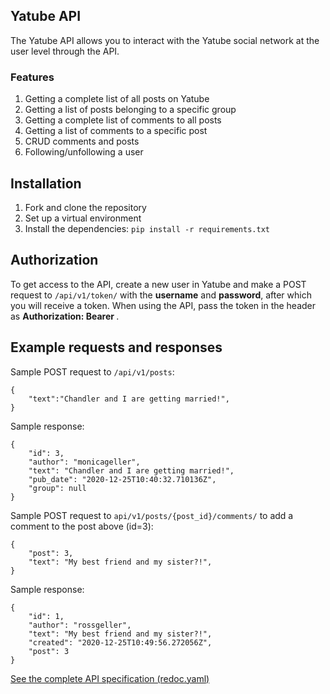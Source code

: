 ## Yatube API

The Yatube API allows you to interact with the Yatube social network at the user level through the API.

### Features

1. Getting a complete list of all posts on Yatube
2. Getting a list of posts belonging to a specific group
3. Getting a complete list of comments to all posts
4. Getting a list of comments to a specific post
5. CRUD comments and posts
6. Following/unfollowing a user

## Installation

1. Fork and clone the repository
2. Set up a virtual environment
3. Install the dependencies: `pip install -r requirements.txt`

## Authorization

To get access to the API, create a new user in Yatube and make a POST request to `/api/v1/token/` with the **username** and **password**, after which you will receive a token. When using the API, pass the token in the header as **Authorization: Bearer <token>**.

## Example requests and responses

Sample POST request to `/api/v1/posts`:

```
{
    "text":"Chandler and I are getting married!",
}
```

Sample response:

```
{
    "id": 3,
    "author": "monicageller",
    "text": "Chandler and I are getting married!",
    "pub_date": "2020-12-25T10:40:32.710136Z",
    "group": null
}
```

Sample POST request to `api/v1/posts/{post_id}/comments/` to add a comment to the post above (id=3):

```
{
    "post": 3,
    "text": "My best friend and my sister?!",
}
```

Sample response:

```
{
    "id": 1,
    "author": "rossgeller",
    "text": "My best friend and my sister?!",
    "created": "2020-12-25T10:49:56.272056Z",
    "post": 3
}
```

[See the complete API specification (redoc.yaml)](https://github.com/yandex-praktikum/api_final_yatube/blob/master/static/redoc.yaml)
